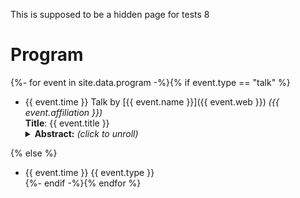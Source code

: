 This is supposed to be a hidden page for tests 8

# Program

<!-- Here we do a loop over the data registered in _data/program.yml by using Liquid for Jekyll -->
{%- for event in site.data.program -%}{% if event.type == "talk" %}
- {{ event.time }} Talk by [{{ event.name }}]({{ event.web }}) *({{ event.affiliation }})*<br/>
  **Title**: {{ event.title }}<br/>
  <details>
  <summary><b>Abstract:</b> <i>(click to unroll)</i></summary>
  <p>{{ event.abstract }}</p>
  </details>
{% else %}
- {{ event.time }} {{ event.type }}<br/>
{%- endif -%}{% endfor %}

